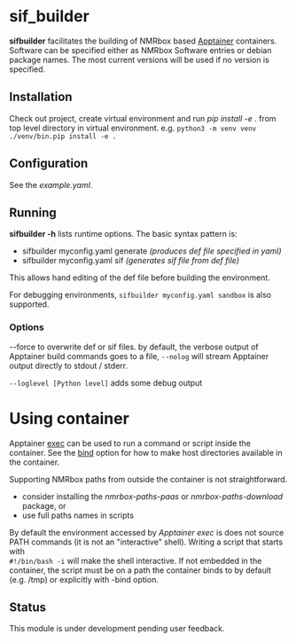 # sif_builder

**sifbuilder** facilitates the building of NMRbox based [Apptainer](https://apptainer.org/docs/user/main/) containers.
Software can be specified either as NMRbox Software entries or debian package names. The most current
versions will be used if no version is specified.

## Installation
Check out project, create virtual environment and run *pip install -e .* from top level directory in virtual environment.
e.g. `python3 -m venv venv`  
`./venv/bin.pip install -e .`

## Configuration
See the *example.yaml*.

## Running

**sifbuilder -h** lists runtime options. The basic syntax pattern is:
- sifbuilder myconfig.yaml generate *(produces def file specified in yaml)*
- sifbuilder myconfig.yaml sif *(generates sif file from def file)*

This allows hand editing of the def file before building the environment.

For debugging environments, `sifbuilder myconfig.yaml sandbox`  is also supported.


### Options
--force to overwrite def or sif files.
by default, the verbose output of Apptainer build commands goes to a file, ``--nolog`` will stream Apptainer output
directly to stdout / stderr.

`--loglevel [Python level]` adds some debug output

# Using container
Apptainer [exec](https://apptainer.org/docs/user/main/cli/apptainer_exec.html) can be used to run a command or script 
inside the container. See the [bind](https://apptainer.org/docs/user/main/quick_start.html#working-with-files) option
for how to make host directories available in the container.

Supporting NMRbox paths from outside the container is not straightforward. 
- consider installing the *nmrbox-paths-paas* or *nmrbox-paths-download* package, or
- use full paths names in scripts


By default the environment accessed by *Apptainer exec* is does not source PATH commands 
(it is not an "interactive" shell). Writing a script that starts with  
`#!/bin/bash -i` 
will make the shell interactive. If not embedded in the container, the script must be on a path the container binds to
by default (e.g. /tmp) or explicitly with -bind option.

## Status
This module is under development pending user feedback.
